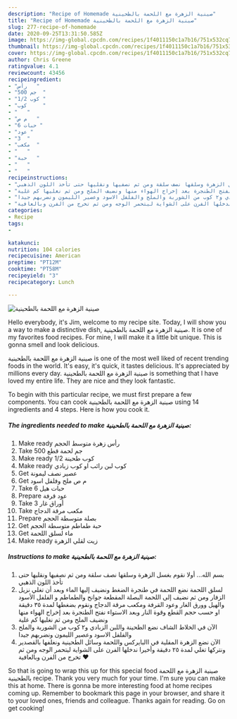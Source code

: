 ```yaml
---
description: "Recipe of Homemade صينية الزهرة مع اللحمة بالطحينية"
title: "Recipe of Homemade صينية الزهرة مع اللحمة بالطحينية"
slug: 277-recipe-of-homemade
date: 2020-09-25T13:31:50.585Z
image: https://img-global.cpcdn.com/recipes/1f4011150c1a7b16/751x532cq70/الصورة-الرئيسية-لوصفةصينية-الزهرة-مع-اللحمة-بالطحينية.jpg
thumbnail: https://img-global.cpcdn.com/recipes/1f4011150c1a7b16/751x532cq70/الصورة-الرئيسية-لوصفةصينية-الزهرة-مع-اللحمة-بالطحينية.jpg
cover: https://img-global.cpcdn.com/recipes/1f4011150c1a7b16/751x532cq70/الصورة-الرئيسية-لوصفةصينية-الزهرة-مع-اللحمة-بالطحينية.jpg
author: Chris Greene
ratingvalue: 4.1
reviewcount: 43456
recipeingredient:
- "رأس   "
- "500 جم  "
- "1/2 كوب "
- "كوب     "
- "   "
- "م ص   "
- "6 حبات "
- "عود "
- "3  "
- "مكعب  "
- "   "
- "حبة   "
- "   "
- "   "
recipeinstructions:
- "بسم الله... أولا نقوم بغسل الزهرة وسلقها نصف سلقة ومن ثم نصفيها ونقليها حتى تأخذ اللون الذهبي"
- "لسلق اللحمة نضع اللحمة في طنجرة الضغط ونضيف إليها الماء وبعد أن تغلي نزيل الزفار ومن ثم نضيف إلى اللحمة البصلة المقطعة جوانح والطماطم و الفلفل الأسود والهيل وورق الغار وعود القرفة ومكعب مرقة الدجاج ونقوم بضغطها لمدة ٣٥ دقيقة او حسب حجم القطع وقوة النار وبعد الاستواء نفتح الطنجرة بعد إخراج الهواء منها ونضيف الملح ومن ثم نغليها كم غلية"
- "الآن في الخلاط الشاف نضع الطحينة واللبن الزبادي و٢ كوب من الشوربة والملح والفلفل الاسود وعصير الليمون ونضربهم جيدا"
- "الآن نضع الزهرة المقلية في االبايركس واللحمة وسائل الطحينية ونغلفها بالقصدير ونتركها تغلي لمدة ٢٥ دقيقة وأخيرا ندخلها الفرن على الشواية ليتحمر الوجه ومن ثم تخرج من الفرن وبالعافية ❤️"
categories:
- Recipe
tags:
- 

katakunci:  
nutrition: 104 calories
recipecuisine: American
preptime: "PT12M"
cooktime: "PT58M"
recipeyield: "3"
recipecategory: Lunch

---
```



![صينية الزهرة مع اللحمة بالطحينية](https://img-global.cpcdn.com/recipes/1f4011150c1a7b16/751x532cq70/الصورة-الرئيسية-لوصفةصينية-الزهرة-مع-اللحمة-بالطحينية.jpg)

Hello everybody, it's Jim, welcome to my recipe site. Today, I will show you a way to make a distinctive dish, صينية الزهرة مع اللحمة بالطحينية. It is one of my favorites food recipes. For mine, I will make it a little bit unique. This is gonna smell and look delicious.



صينية الزهرة مع اللحمة بالطحينية is one of the most well liked of recent trending foods in the world. It's easy, it's quick, it tastes delicious. It's appreciated by millions every day. صينية الزهرة مع اللحمة بالطحينية is something that I have loved my entire life. They are nice and they look fantastic.


To begin with this particular recipe, we must first prepare a few components. You can cook صينية الزهرة مع اللحمة بالطحينية using 14 ingredients and 4 steps. Here is how you cook it.

<!--inarticleads1-->

##### The ingredients needed to make صينية الزهرة مع اللحمة بالطحينية:

1. Make ready رأس زهرة متوسط الحجم
1. Take 500 جم لحمة قطع
1. Make ready 1/2 كوب طحينة
1. Make ready كوب لبن رائب او كوب زبادي
1. Get  عصير نصف ليمونة
1. Get م ص ملح وفلفل اسود
1. Take 6 حبات هيل
1. Prepare عود قرفة
1. Take 3 أوراق غار
1. Take مكعب مرقة الدجاج
1. Prepare  بصلة متوسطة الحجم
1. Get حبة طماطم متوسطة الحجم
1. Get  ماء لسلق اللحمة
1. Make ready  زيت لقلي الزهرة




<!--inarticleads2-->

##### Instructions to make صينية الزهرة مع اللحمة بالطحينية:

1. بسم الله... أولا نقوم بغسل الزهرة وسلقها نصف سلقة ومن ثم نصفيها ونقليها حتى تأخذ اللون الذهبي
1. لسلق اللحمة نضع اللحمة في طنجرة الضغط ونضيف إليها الماء وبعد أن تغلي نزيل الزفار ومن ثم نضيف إلى اللحمة البصلة المقطعة جوانح والطماطم و الفلفل الأسود والهيل وورق الغار وعود القرفة ومكعب مرقة الدجاج ونقوم بضغطها لمدة ٣٥ دقيقة او حسب حجم القطع وقوة النار وبعد الاستواء نفتح الطنجرة بعد إخراج الهواء منها ونضيف الملح ومن ثم نغليها كم غلية
1. الآن في الخلاط الشاف نضع الطحينة واللبن الزبادي و٢ كوب من الشوربة والملح والفلفل الاسود وعصير الليمون ونضربهم جيدا
1. الآن نضع الزهرة المقلية في االبايركس واللحمة وسائل الطحينية ونغلفها بالقصدير ونتركها تغلي لمدة ٢٥ دقيقة وأخيرا ندخلها الفرن على الشواية ليتحمر الوجه ومن ثم تخرج من الفرن وبالعافية ❤️




So that is going to wrap this up for this special food صينية الزهرة مع اللحمة بالطحينية recipe. Thank you very much for your time. I'm sure you can make this at home. There is gonna be more interesting food at home recipes coming up. Remember to bookmark this page in your browser, and share it to your loved ones, friends and colleague. Thanks again for reading. Go on get cooking!
